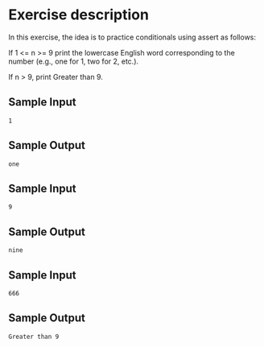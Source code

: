 # Exercise description

In this exercise, the idea is to practice conditionals using assert as follows:

If 1 &lt;= n &gt;= 9 print the lowercase English word corresponding to the number (e.g., one for 1, two for 2, etc.).

If n > 9, print Greater than 9.

## Sample Input
```
1
```
## Sample Output

```
one
```

## Sample Input
```
9
```
## Sample Output

```
nine
```

## Sample Input
```
666
```
## Sample Output

```
Greater than 9
```
